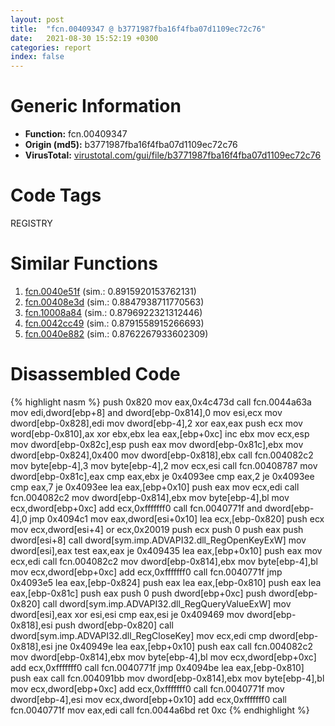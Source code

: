 ```yaml
---
layout: post
title:  "fcn.00409347 @ b3771987fba16f4fba07d1109ec72c76"
date:   2021-08-30 15:52:19 +0300
categories: report
index: false
---
```


# Generic Information
- **Function:** fcn.00409347
- **Origin (md5):** b3771987fba16f4fba07d1109ec72c76
- **VirusTotal:** [virustotal.com/gui/file/b3771987fba16f4fba07d1109ec72c76][virustotal_ref]

# Code Tags
<span class="tag" id="REGISTRY">REGISTRY</span>


# Similar Functions

1. [fcn.0040e51f][similar_1_ref] (sim.: 0.8915920153762131)
2. [fcn.00408e3d][similar_2_ref] (sim.: 0.8847938711770563)
3. [fcn.10008a84][similar_3_ref] (sim.: 0.8796922321312446)
4. [fcn.0042cc49][similar_4_ref] (sim.: 0.8791558915266693)
5. [fcn.0040e882][similar_5_ref] (sim.: 0.8762267933602309)


# Disassembled Code

{% highlight nasm %}
push 0x820
mov eax,0x4c473d
call fcn.0044a63a
mov edi,dword[ebp+8]
and dword[ebp-0x814],0
mov esi,ecx
mov dword[ebp-0x828],edi
mov dword[ebp-4],2
xor eax,eax
push ecx
mov word[ebp-0x810],ax
xor ebx,ebx
lea eax,[ebp+0xc]
inc ebx
mov ecx,esp
mov dword[ebp-0x82c],esp
push eax
mov dword[ebp-0x81c],ebx
mov dword[ebp-0x824],0x400
mov dword[ebp-0x818],ebx
call fcn.004082c2
mov byte[ebp-4],3
mov byte[ebp-4],2
mov ecx,esi
call fcn.00408787
mov dword[ebp-0x81c],eax
cmp eax,ebx
je 0x4093ee
cmp eax,2
je 0x4093ee
cmp eax,7
je 0x4093ee
lea eax,[ebp+0x10]
push eax
mov ecx,edi
call fcn.004082c2
mov dword[ebp-0x814],ebx
mov byte[ebp-4],bl
mov ecx,dword[ebp+0xc]
add ecx,0xfffffff0
call fcn.0040771f
and dword[ebp-4],0
jmp 0x4094c1
mov eax,dword[esi+0x10]
lea ecx,[ebp-0x820]
push ecx
mov ecx,dword[esi+4]
or ecx,0x20019
push ecx
push 0
push eax
push dword[esi+8]
call dword[sym.imp.ADVAPI32.dll_RegOpenKeyExW]
mov dword[esi],eax
test eax,eax
je 0x409435
lea eax,[ebp+0x10]
push eax
mov ecx,edi
call fcn.004082c2
mov dword[ebp-0x814],ebx
mov byte[ebp-4],bl
mov ecx,dword[ebp+0xc]
add ecx,0xfffffff0
call fcn.0040771f
jmp 0x4093e5
lea eax,[ebp-0x824]
push eax
lea eax,[ebp-0x810]
push eax
lea eax,[ebp-0x81c]
push eax
push 0
push dword[ebp+0xc]
push dword[ebp-0x820]
call dword[sym.imp.ADVAPI32.dll_RegQueryValueExW]
mov dword[esi],eax
xor esi,esi
cmp eax,esi
je 0x409469
mov dword[ebp-0x818],esi
push dword[ebp-0x820]
call dword[sym.imp.ADVAPI32.dll_RegCloseKey]
mov ecx,edi
cmp dword[ebp-0x818],esi
jne 0x40949e
lea eax,[ebp+0x10]
push eax
call fcn.004082c2
mov dword[ebp-0x814],ebx
mov byte[ebp-4],bl
mov ecx,dword[ebp+0xc]
add ecx,0xfffffff0
call fcn.0040771f
jmp 0x4094be
lea eax,[ebp-0x810]
push eax
call fcn.004091bb
mov dword[ebp-0x814],ebx
mov byte[ebp-4],bl
mov ecx,dword[ebp+0xc]
add ecx,0xfffffff0
call fcn.0040771f
mov dword[ebp-4],esi
mov ecx,dword[ebp+0x10]
add ecx,0xfffffff0
call fcn.0040771f
mov eax,edi
call fcn.0044a6bd
ret 0xc
{% endhighlight %}


[similar_1_ref]: /report/fcn.0040e51f@b3771987fba16f4fba07d1109ec72c76
[similar_2_ref]: /report/fcn.00408e3d@b3771987fba16f4fba07d1109ec72c76
[similar_3_ref]: /report/fcn.10008a84@e5d49e0823e602f2ee948ac39d32c1eb
[similar_4_ref]: /report/fcn.0042cc49@9c2b894b84f59672d8be2e984066f76f
[similar_5_ref]: /report/fcn.0040e882@44e1ffcf4e71f4505c09d520fd75f1e4
[virustotal_ref]: https://www.virustotal.com/gui/file/b3771987fba16f4fba07d1109ec72c76